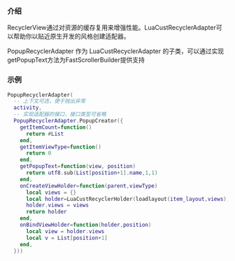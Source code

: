 ### 介绍
RecyclerView通过对资源的缓存复用来增强性能。LuaCustRecyclerAdapter可以帮助你以贴近原生开发的风格创建适配器。

PopupRecyclerAdapter 作为 LuaCustRecyclerAdapter 的子类，可以通过实现getPopupText方法为FastScrollerBuilder提供支持
### 示例

```lua
PopupRecyclerAdapter(
  -- 上下文可选，便于抛出异常
  activity,
  -- 实现适配器的接口，接口类型可省略
  PopupRecyclerAdapter.PopupCreator({
    getItemCount=function()
      return #List
    end,
    getItemViewType=function()
      return 0
    end,
    getPopupText=function(view, position)
      return utf8.sub(List[position+1].name,1,1)
    end,
    onCreateViewHolder=function(parent,viewType)
      local views = {}
      local holder=LuaCustRecyclerHolder(loadlayout(item_layout,views))
      holder.views = views
      return holder
    end,
    onBindViewHolder=function(holder,position)
      local view = holder.views
      local v = List[position+1]
    end,
  }))

```